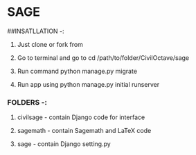 # SAGE

##INSATLLATION -:

1. Just clone or fork from

2. Go to terminal and go to
	cd  /path/to/folder/CivilOctave/sage

3. Run command python manage.py migrate

4. Run app using python manage.py initial runserver


### FOLDERS -:

1. civilsage - contain Django code for interface

2. sagemath - contain Sagemath and LaTeX code  

3. sage - contain Django setting.py
